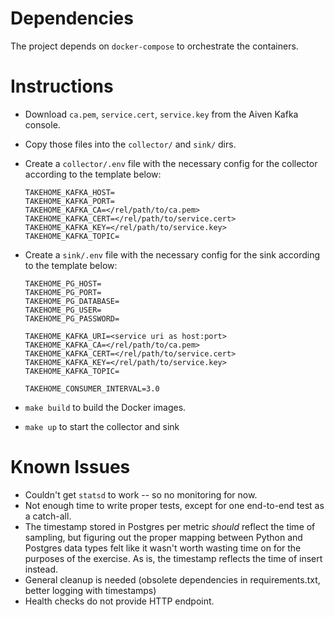 # Dependencies
The project depends on `docker-compose` to orchestrate the containers.

# Instructions
- Download `ca.pem`, `service.cert`, `service.key` from the Aiven Kafka console.
- Copy those files into the `collector/` and `sink/` dirs.
- Create a `collector/.env` file with the necessary config for the collector according to the template below:
    ```
    TAKEHOME_KAFKA_HOST=
    TAKEHOME_KAFKA_PORT=
    TAKEHOME_KAFKA_CA=</rel/path/to/ca.pem>
    TAKEHOME_KAFKA_CERT=</rel/path/to/service.cert>
    TAKEHOME_KAFKA_KEY=</rel/path/to/service.key>
    TAKEHOME_KAFKA_TOPIC=

    ```
- Create a `sink/.env` file with the necessary config for the sink according to the template below:
    ```
    TAKEHOME_PG_HOST=
    TAKEHOME_PG_PORT=
    TAKEHOME_PG_DATABASE=
    TAKEHOME_PG_USER=
    TAKEHOME_PG_PASSWORD=

    TAKEHOME_KAFKA_URI=<service uri as host:port>
    TAKEHOME_KAFKA_CA=</rel/path/to/ca.pem>
    TAKEHOME_KAFKA_CERT=</rel/path/to/service.cert>
    TAKEHOME_KAFKA_KEY=</rel/path/to/service.key>
    TAKEHOME_KAFKA_TOPIC=

    TAKEHOME_CONSUMER_INTERVAL=3.0

    ```

- `make build` to build the Docker images.
- `make up` to start the collector and sink

# Known Issues
- Couldn't get `statsd` to work -- so no monitoring for now.
- Not enough time to write proper tests, except for one end-to-end test as a catch-all.
- The timestamp stored in Postgres per metric _should_ reflect the time of sampling, but figuring out the proper mapping between Python and Postgres data types felt like it wasn't worth wasting time on for the purposes of the exercise. As is, the timestamp reflects the time of insert instead.
- General cleanup is needed (obsolete dependencies in requirements.txt, better logging with timestamps)
- Health checks do not provide HTTP endpoint.



